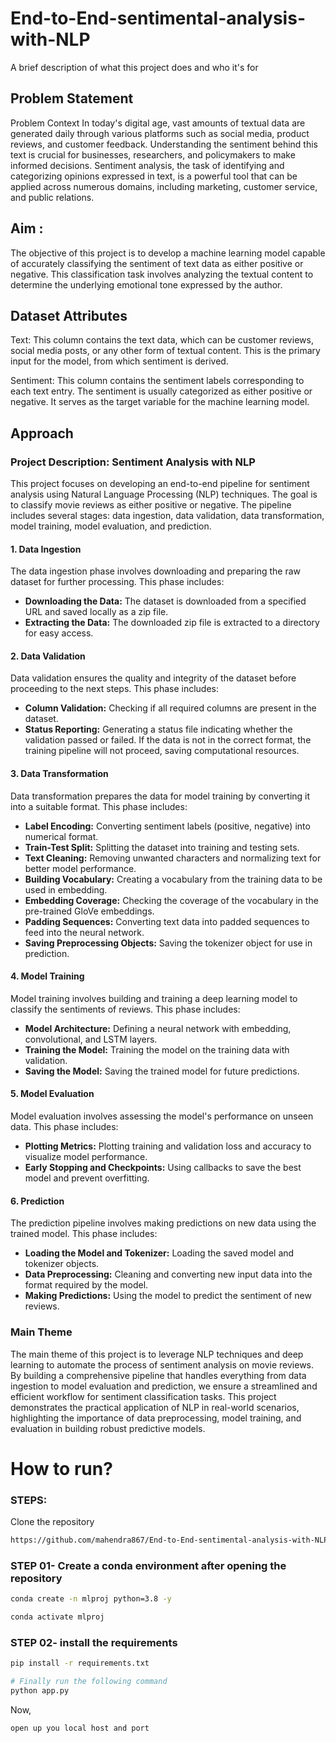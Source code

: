 # End-to-End-sentimental-analysis-with-NLP

A brief description of what this project does and who it's for


## Problem Statement
Problem Context
In today's digital age, vast amounts of textual data are generated daily through various platforms such as social media, product reviews, and customer feedback. Understanding the sentiment behind this text is crucial for businesses, researchers, and policymakers to make informed decisions. Sentiment analysis, the task of identifying and categorizing opinions expressed in text, is a powerful tool that can be applied across numerous domains, including marketing, customer service, and public relations.


## Aim :
The objective of this project is to develop a machine learning model capable of accurately classifying the sentiment of text data as either positive or negative. This classification task involves analyzing the textual content to determine the underlying emotional tone expressed by the author.

## Dataset Attributes

Text: This column contains the text data, which can be customer reviews, social media posts, or any other form of textual content. This is the primary input for the model, from which sentiment is derived.

Sentiment: This column contains the sentiment labels corresponding to each text entry. The sentiment is usually categorized as either positive or negative. It serves as the target variable for the machine learning model.

## Approach

### Project Description: Sentiment Analysis with NLP

This project focuses on developing an end-to-end pipeline for sentiment analysis using Natural Language Processing (NLP) techniques. The goal is to classify movie reviews as either positive or negative. The pipeline includes several stages: data ingestion, data validation, data transformation, model training, model evaluation, and prediction.

#### 1. **Data Ingestion**

The data ingestion phase involves downloading and preparing the raw dataset for further processing. This phase includes:
- **Downloading the Data:** The dataset is downloaded from a specified URL and saved locally as a zip file.
- **Extracting the Data:** The downloaded zip file is extracted to a directory for easy access.

#### 2. **Data Validation**

Data validation ensures the quality and integrity of the dataset before proceeding to the next steps. This phase includes:
- **Column Validation:** Checking if all required columns are present in the dataset.
- **Status Reporting:** Generating a status file indicating whether the validation passed or failed. If the data is not in the correct format, the training pipeline will not proceed, saving computational resources.

#### 3. **Data Transformation**

Data transformation prepares the data for model training by converting it into a suitable format. This phase includes:
- **Label Encoding:** Converting sentiment labels (positive, negative) into numerical format.
- **Train-Test Split:** Splitting the dataset into training and testing sets.
- **Text Cleaning:** Removing unwanted characters and normalizing text for better model performance.
- **Building Vocabulary:** Creating a vocabulary from the training data to be used in embedding.
- **Embedding Coverage:** Checking the coverage of the vocabulary in the pre-trained GloVe embeddings.
- **Padding Sequences:** Converting text data into padded sequences to feed into the neural network.
- **Saving Preprocessing Objects:** Saving the tokenizer object for use in prediction.

#### 4. **Model Training**

Model training involves building and training a deep learning model to classify the sentiments of reviews. This phase includes:
- **Model Architecture:** Defining a neural network with embedding, convolutional, and LSTM layers.
- **Training the Model:** Training the model on the training data with validation.
- **Saving the Model:** Saving the trained model for future predictions.

#### 5. **Model Evaluation**

Model evaluation involves assessing the model's performance on unseen data. This phase includes:
- **Plotting Metrics:** Plotting training and validation loss and accuracy to visualize model performance.
- **Early Stopping and Checkpoints:** Using callbacks to save the best model and prevent overfitting.

#### 6. **Prediction**

The prediction pipeline involves making predictions on new data using the trained model. This phase includes:
- **Loading the Model and Tokenizer:** Loading the saved model and tokenizer objects.
- **Data Preprocessing:** Cleaning and converting new input data into the format required by the model.
- **Making Predictions:** Using the model to predict the sentiment of new reviews.

### Main Theme

The main theme of this project is to leverage NLP techniques and deep learning to automate the process of sentiment analysis on movie reviews. By building a comprehensive pipeline that handles everything from data ingestion to model evaluation and prediction, we ensure a streamlined and efficient workflow for sentiment classification tasks. This project demonstrates the practical application of NLP in real-world scenarios, highlighting the importance of data preprocessing, model training, and evaluation in building robust predictive models.





# How to run?
### STEPS:

Clone the repository

```bash
https://github.com/mahendra867/End-to-End-sentimental-analysis-with-NLP.git
```
### STEP 01- Create a conda environment after opening the repository

```bash
conda create -n mlproj python=3.8 -y
```

```bash
conda activate mlproj
```


### STEP 02- install the requirements
```bash
pip install -r requirements.txt
```


```bash
# Finally run the following command
python app.py
```

Now,
```bash
open up you local host and port
```



